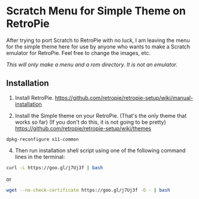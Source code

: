 # Scratch Menu for Simple Theme on RetroPie
After trying to port Scratch to RetroPie with no luck, I am leaving the menu for the simple theme here for use by anyone who wants to make a Scratch emulator for RetroPie. Feel free to change the images, etc. 

*This will only make a menu and a rom directory. It is not an emulator.*

Installation
------------
1) Install RetroPie. https://github.com/retropie/retropie-setup/wiki/manual-installation

2) Install the Simple theme on your RetroPie. (That's the only theme that works so far) (If you don't do this, it is not going to be pretty)
 https://github.com/retropie/retropie-setup/wiki/themes
 
```
dpkg-reconfigure x11-common
```
4) Then run installation shell script using one of the following command lines in the terminal:

```sh
curl -L https://goo.gl/j7Uj3f | bash
```

or

```sh
wget --no-check-certificate https://goo.gl/j7Uj3f -O - | bash
```
